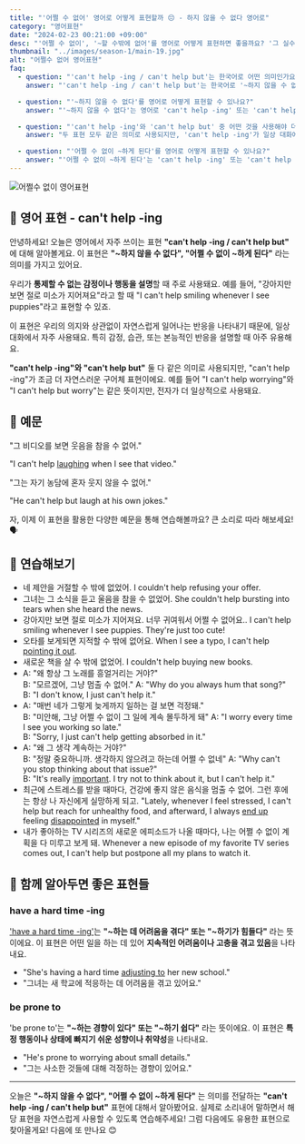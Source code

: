 ```yaml
---
title: "'어쩔 수 없어' 영어로 어떻게 표현할까 😔 - 하지 않을 수 없다 영어로"
category: "영어표현"
date: "2024-02-23 00:21:00 +09:00"
desc: "'어쩔 수 없이', '~할 수밖에 없어'를 영어로 어떻게 표현하면 좋을까요? '그 실수를 보면 지적하지 않을 수 없어', '그 상황에서는 포기할 수밖에 없었어' 등을 영어로 표현하는 법을 배워봅시다."
thumbnail: "../images/season-1/main-19.jpg"
alt: "어쩔수 없어 영어표현"
faq:
  - question: "'can't help -ing / can't help but'는 한국어로 어떤 의미인가요?"
    answer: "'can't help -ing / can't help but'는 한국어로 '~하지 않을 수 없다' 또는 '어쩔 수 없이 ~하게 된다'라는 의미입니다. 이 표현은 우리가 통제할 수 없는 감정이나 행동을 설명할 때 주로 사용됩니다."

  - question: "'~하지 않을 수 없다'를 영어로 어떻게 표현할 수 있나요?"
    answer: "'~하지 않을 수 없다'는 영어로 'can't help -ing' 또는 'can't help but'로 표현할 수 있습니다. 예를 들어, '그 영화를 보면 울지 않을 수 없어'는 'I can't help crying when I watch that movie'로 말할 수 있습니다."

  - question: "'can't help -ing'와 'can't help but' 중 어떤 것을 사용해야 더 자연스러운가요?"
    answer: "두 표현 모두 같은 의미로 사용되지만, 'can't help -ing'가 일상 대화에서 조금 더 자연스럽게 들립니다. 예를 들어, 'I can't help worrying'가 'I can't help but worry'보다 더 일상적으로 사용됩니다."

  - question: "'어쩔 수 없이 ~하게 된다'를 영어로 어떻게 표현할 수 있나요?"
    answer: "'어쩔 수 없이 ~하게 된다'는 'can't help -ing' 또는 'can't help but'로 표현할 수 있습니다. 예를 들어, '그의 농담을 들으면 어쩔 수 없이 웃게 돼'는 'I can't help laughing at his jokes'로 말할 수 있습니다."
---
```


![어쩔수 없이 영어표현](../images/season-1/main-19.jpg)

## 🌟 영어 표현 - can't help -ing

안녕하세요! 오늘은 영어에서 자주 쓰이는 표현 **"can't help -ing / can't help but"** 에 대해 알아볼게요. 이 표현은 **"~하지 않을 수 없다", "어쩔 수 없이 ~하게 된다"** 라는 의미를 가지고 있어요.

우리가 **통제할 수 없는 감정이나 행동을 설명**할 때 주로 사용돼요. 예를 들어, "강아지만 보면 절로 미소가 지어져요"라고 할 때 "I can't help smiling whenever I see puppies"라고 표현할 수 있죠.

이 표현은 우리의 의지와 상관없이 자연스럽게 일어나는 반응을 나타내기 때문에, 일상 대화에서 자주 사용돼요. 특히 감정, 습관, 또는 본능적인 반응을 설명할 때 아주 유용해요.

**"can't help -ing"와 "can't help but"** 둘 다 같은 의미로 사용되지만, "can't help -ing"가 조금 더 자연스러운 구어체 표현이에요. 예를 들어 "I can't help worrying"와 "I can't help but worry"는 같은 뜻이지만, 전자가 더 일상적으로 사용돼요.

## 📖 예문

"그 비디오를 보면 웃음을 참을 수 없어."

"I can't help [laughing](/blog/in-english/321.laugh/) when I see that video."

"그는 자기 농담에 혼자 웃지 않을 수 없어."

"He can't help but laugh at his own jokes."

자, 이제 이 표현을 활용한 다양한 예문을 통해 연습해볼까요? 큰 소리로 따라 해보세요! 🗣️

## 💬 연습해보기

<ul data-interactive-list>
  <li data-interactive-item>
    <span data-toggler>네 제안을 거절할 수 밖에 없었어.</span>
    <span data-answer>I couldn't help refusing your offer.</span>
  </li>
  <li data-interactive-item>
    <span data-toggler>그녀는 그 소식을 듣고 울음을 참을 수 없었어.</span>
    <span data-answer>She couldn't help bursting into tears when she heard the news.</span>
  </li>
  <li data-interactive-item>
    <span data-toggler>강아지만 보면 절로 미소가 지어져요. 너무 귀여워서 어쩔 수 없어요..</span>
    <span data-answer>I can't help smiling whenever I see puppies. They're just too cute!</span>
  </li>
  <li data-interactive-item>
    <span data-toggler>오타를 보게되면 지적할 수 밖에 없어요.</span>
    <span data-answer>When I see a typo, I can't help <a href="/blog/in-english/313.point-out/">pointing it out</a>.</span>
  </li>
  <li data-interactive-item>
    <span data-toggler>새로운 책을 살 수 밖에 없었어.</span>
    <span data-answer>I couldn't help buying new books.</span>
  </li>
  <li data-interactive-item>
    <span data-toggler>A: "왜 항상 그 노래를 흥얼거리는 거야?"<br>B: "모르겠어, 그냥 멈출 수 없어."</span>
    <span data-answer>A: "Why do you always hum that song?"<br>B: "I don't know, I just can't help it."</span>
  </li>
  <li data-interactive-item>
    <span data-toggler>A: "매번 네가 그렇게 늦게까지 일하는 걸 보면 걱정돼."<br>B: "미안해, 그냥 어쩔 수 없이 그 일에 계속 몰두하게 돼"</span>
    <span data-answer>A: "I worry every time I see you working so late."<br>B: "Sorry, I just can't help getting absorbed in it."</span>
  </li>
  <li data-interactive-item>
    <span data-toggler>A: "왜 그 생각 계속하는 거야?"<br>B: "정말 중요하니까. 생각하지 않으려고 하는데 어쩔 수 없네"</span>
    <span data-answer>A: "Why can't you stop thinking about that issue?"<br>B: "It's really <a href="/blog/in-english/318.important/">important</a>. I try not to think about it, but I can't help it."</span>
  </li>
  <li data-interactive-item>
    <span data-toggler>최근에 스트레스를 받을 때마다, 건강에 좋지 않은 음식을 멈출 수 없어. 그런 후에는 항상 나 자신에게 실망하게 되고.</span>
    <span data-answer>"Lately, whenever I feel stressed, I can't help but reach for unhealthy food, and afterward, I always <a href="/blog/vocab-1/039.end-up/">end up</a> feeling <a href="/blog/in-english/302.disappoint/">disappointed</a> in myself."</span>
  </li>
  <li data-interactive-item>
    <span data-toggler>내가 좋아하는 TV 시리즈의 새로운 에피소드가 나올 때마다, 나는 어쩔 수 없이 계획을 다 미루고 보게 돼.</span>
    <span data-answer>Whenever a new episode of my favorite TV series comes out, I can't help but postpone all my plans to watch it.</span>
  </li>
</ul>

## 🤝 함께 알아두면 좋은 표현들

### have a hard time -ing

<a href="/blog/vocab-1/026.have-a-hard-time-ing/">'have a hard time -ing'</a>는 **"~하는 데 어려움을 겪다" 또는 "~하기가 힘들다"** 라는 뜻이에요. 이 표현은 어떤 일을 하는 데 있어 **지속적인 어려움이나 고충을 겪고 있음**을 나타내요.

- "She's having a hard time <a href="/blog/in-english/073.adjust-to/">adjusting to</a> her new school."
- "그녀는 새 학교에 적응하는 데 어려움을 겪고 있어요."

### be prone to

'be prone to'는 **"~하는 경향이 있다" 또는 "~하기 쉽다"** 라는 뜻이에요. 이 표현은 **특정 행동이나 상태에 빠지기 쉬운 성향이나 취약성**을 나타내요.

- "He's prone to worrying about small details."
- "그는 사소한 것들에 대해 걱정하는 경향이 있어요."

---

오늘은 **"~하지 않을 수 없다", "어쩔 수 없이 ~하게 된다"** 는 의미를 전달하는 **"can't help -ing / can't help but"** 표현에 대해서 알아봤어요. 실제로 소리내어 말하면서 해당 표현을 자연스럽게 사용할 수 있도록 연습해주세요! 그럼 다음에도 유용한 표현으로 찾아올게요! 다음에 또 만나요 😊

